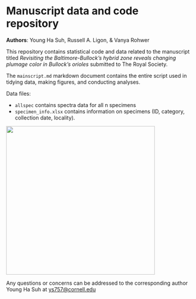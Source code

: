 # Manuscript data and code repository

**Authors**: Young Ha Suh, Russell A. Ligon, & Vanya Rohwer 

This repository contains statistical code and data related to the manuscript titled *Revisiting the Baltimore-Bullock’s hybrid zone reveals changing plumage color in Bullock’s orioles* submitted to The Royal Society.

The `mainscript.md` markdown document contains the entire script used in tidying data, making figures, and conducting analyses. 

Data files:
- `allspec` contains spectra data for all n specimens
- `specimen_info.xlsx` contains information on specimens (ID, category, collection date, locality). 

<img src="https://user-images.githubusercontent.com/22403928/159709486-b44bd968-b654-404b-8975-ee03bde486bb.png" width="400">

Any questions or concerns can be addressed to the corresponding author Young Ha Suh at ys757@cornell.edu 
